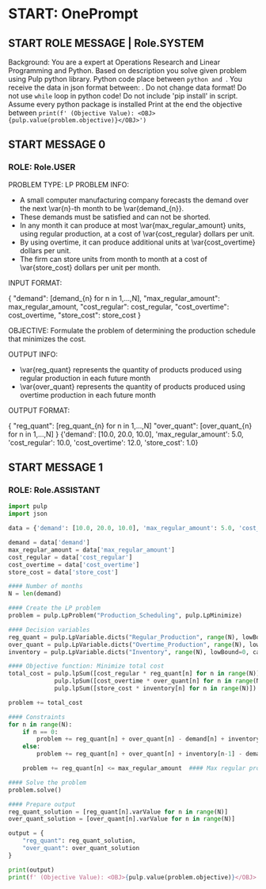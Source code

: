 # START: OnePrompt 
## START ROLE MESSAGE | Role.SYSTEM 
Background: You are a expert at Operations Research and Linear Programming and Python. Based on description you solve given problem using Pulp python library. Python code place between ```python and ```. You receive the data in json format between: <DATA></DATA>. Do not change data format! Do not use `while` loop in python code! Do not include 'pip install' in script. Assume every python package is installed Print at the end the objective between <OBJ></OBJ> `print(f' (Objective Value): <OBJ>{pulp.value(problem.objective)}</OBJ>')`  
## START MESSAGE 0 
### ROLE: Role.USER
<DESCRIPTION>
PROBLEM TYPE: LP
PROBLEM INFO:

- A small computer manufacturing company forecasts the demand over the next \var{n}-th month to be \var{demand_{n}}.
- These demands must be satisfied and can not be shorted.
- In any month it can produce at most \var{max_regular_amount} units, using regular production, at a cost of \var{cost_regular} dollars per unit. 
- By using overtime, it can produce additional units at \var{cost_overtime} dollars per unit. 
- The firm can store units from month to month at a cost of \var{store_cost} dollars per unit per month. 

INPUT FORMAT:

{
	"demand": [demand_{n} for n in 1,...,N],
	"max_regular_amount": max_regular_amount,
	"cost_regular": cost_regular,
	"cost_overtime": cost_overtime,
	"store_cost": store_cost
}


OBJECTIVE: Formulate the problem of determining the production schedule that minimizes the cost.

OUTPUT INFO:

- \var{reg_quant} represents the quantity of products produced using regular production in each future month
- \var{over_quant} represents the quantity of products produced using overtime production in each future month

OUTPUT FORMAT:

{
	"reg_quant": [reg_quant_{n} for n in 1,...,N]
	"over_quant": [over_quant_{n} for n in 1,...,N]
}
</DESCRIPTION>
<DATA>
{'demand': [10.0, 20.0, 10.0], 'max_regular_amount': 5.0, 'cost_regular': 10.0, 'cost_overtime': 12.0, 'store_cost': 1.0}</DATA>


## START MESSAGE 1 
### ROLE: Role.ASSISTANT
```python
import pulp
import json

data = {'demand': [10.0, 20.0, 10.0], 'max_regular_amount': 5.0, 'cost_regular': 10.0, 'cost_overtime': 12.0, 'store_cost': 1.0}

demand = data['demand']
max_regular_amount = data['max_regular_amount']
cost_regular = data['cost_regular']
cost_overtime = data['cost_overtime']
store_cost = data['store_cost']

#### Number of months
N = len(demand)

#### Create the LP problem
problem = pulp.LpProblem("Production_Scheduling", pulp.LpMinimize)

#### Decision variables
reg_quant = pulp.LpVariable.dicts("Regular_Production", range(N), lowBound=0, cat='Continuous')
over_quant = pulp.LpVariable.dicts("Overtime_Production", range(N), lowBound=0, cat='Continuous')
inventory = pulp.LpVariable.dicts("Inventory", range(N), lowBound=0, cat='Continuous')

#### Objective function: Minimize total cost
total_cost = pulp.lpSum([cost_regular * reg_quant[n] for n in range(N)]) + \
             pulp.lpSum([cost_overtime * over_quant[n] for n in range(N)]) + \
             pulp.lpSum([store_cost * inventory[n] for n in range(N)])

problem += total_cost

#### Constraints
for n in range(N):
    if n == 0:
        problem += reg_quant[n] + over_quant[n] - demand[n] + inventory[n] == 0
    else:
        problem += reg_quant[n] + over_quant[n] + inventory[n-1] - demand[n] + inventory[n] == 0

    problem += reg_quant[n] <= max_regular_amount  #### Max regular production constraint

#### Solve the problem
problem.solve()

#### Prepare output
reg_quant_solution = [reg_quant[n].varValue for n in range(N)]
over_quant_solution = [over_quant[n].varValue for n in range(N)]

output = {
    "reg_quant": reg_quant_solution,
    "over_quant": over_quant_solution
}

print(output)
print(f' (Objective Value): <OBJ>{pulp.value(problem.objective)}</OBJ>')
```

